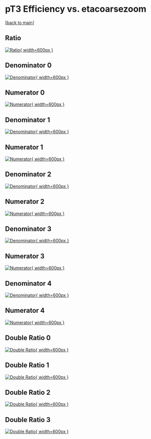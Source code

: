 # pT3 Efficiency vs. etacoarsezoom

[[back to main](./)]



## Ratio

[![Ratio](../mtv/var/pT3_vtr_0_1_eff_etacoarsezoom.png){ width=600px }](../mtv/var/pT3_vtr_0_1_eff_etacoarsezoom.pdf)

## Denominator 0

[![Denominator](../mtv/den/pT3_vtr_0_1_eff_etacoarsezoom_den0.png){ width=600px }](../mtv/den/pT3_vtr_0_1_eff_etacoarsezoom_den0.pdf)

## Numerator 0

[![Numerator](../mtv/num/pT3_vtr_0_1_eff_etacoarsezoom_num0.png){ width=600px }](../mtv/num/pT3_vtr_0_1_eff_etacoarsezoom_num0.pdf)

## Denominator 1

[![Denominator](../mtv/den/pT3_vtr_0_1_eff_etacoarsezoom_den1.png){ width=600px }](../mtv/den/pT3_vtr_0_1_eff_etacoarsezoom_den1.pdf)

## Numerator 1

[![Numerator](../mtv/num/pT3_vtr_0_1_eff_etacoarsezoom_num1.png){ width=600px }](../mtv/num/pT3_vtr_0_1_eff_etacoarsezoom_num1.pdf)

## Denominator 2

[![Denominator](../mtv/den/pT3_vtr_0_1_eff_etacoarsezoom_den2.png){ width=600px }](../mtv/den/pT3_vtr_0_1_eff_etacoarsezoom_den2.pdf)

## Numerator 2

[![Numerator](../mtv/num/pT3_vtr_0_1_eff_etacoarsezoom_num2.png){ width=600px }](../mtv/num/pT3_vtr_0_1_eff_etacoarsezoom_num2.pdf)

## Denominator 3

[![Denominator](../mtv/den/pT3_vtr_0_1_eff_etacoarsezoom_den3.png){ width=600px }](../mtv/den/pT3_vtr_0_1_eff_etacoarsezoom_den3.pdf)

## Numerator 3

[![Numerator](../mtv/num/pT3_vtr_0_1_eff_etacoarsezoom_num3.png){ width=600px }](../mtv/num/pT3_vtr_0_1_eff_etacoarsezoom_num3.pdf)

## Denominator 4

[![Denominator](../mtv/den/pT3_vtr_0_1_eff_etacoarsezoom_den4.png){ width=600px }](../mtv/den/pT3_vtr_0_1_eff_etacoarsezoom_den4.pdf)

## Numerator 4

[![Numerator](../mtv/num/pT3_vtr_0_1_eff_etacoarsezoom_num4.png){ width=600px }](../mtv/num/pT3_vtr_0_1_eff_etacoarsezoom_num4.pdf)

## Double Ratio 0

[![Double Ratio](../mtv/ratio/pT3_vtr_0_1_eff_etacoarsezoom_ratio0.png){ width=600px }](../mtv/ratio/pT3_vtr_0_1_eff_etacoarsezoom_ratio0.pdf)

## Double Ratio 1

[![Double Ratio](../mtv/ratio/pT3_vtr_0_1_eff_etacoarsezoom_ratio1.png){ width=600px }](../mtv/ratio/pT3_vtr_0_1_eff_etacoarsezoom_ratio1.pdf)

## Double Ratio 2

[![Double Ratio](../mtv/ratio/pT3_vtr_0_1_eff_etacoarsezoom_ratio2.png){ width=600px }](../mtv/ratio/pT3_vtr_0_1_eff_etacoarsezoom_ratio2.pdf)

## Double Ratio 3

[![Double Ratio](../mtv/ratio/pT3_vtr_0_1_eff_etacoarsezoom_ratio3.png){ width=600px }](../mtv/ratio/pT3_vtr_0_1_eff_etacoarsezoom_ratio3.pdf)

